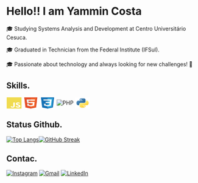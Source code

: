 

<body>
  <div class="container">
    <div class="profile">
     <h1>Hello!! I am Yammin Costa</h1>
      <p>🎓 Studying Systems Analysis and Development at Centro Universitário Cesuca.</p>
      <p>🎓 Graduated in Technician from the Federal Institute (IFSul).</p>
      <p>🎓 Passionate about technology and always looking for new challenges! 🚀</p>
    </div>
   
  </div>

## Skills.

  <div class="technologies">
    <img align="center" height="30" width="40" src="https://raw.githubusercontent.com/devicons/devicon/master/icons/javascript/javascript-plain.svg" height="30" width="40" alt="Javascript">
    <img align="center" height="30" width="40" src="https://raw.githubusercontent.com/devicons/devicon/master/icons/html5/html5-original.svg" height="30" width="40" alt="HTML">
    <img align="center" height="30" width="40"src="https://raw.githubusercontent.com/devicons/devicon/master/icons/css3/css3-original.svg" height="30" width="40" alt="CSS">
    <img align="center" height="30" width="40" src="https://cdn.jsdelivr.net/gh/devicons/devicon/icons/php/php-original.svg" height="30" width="40" alt="PHP">
    <img align="center" height="30" width="40" src="https://raw.githubusercontent.com/devicons/devicon/master/icons/python/python-original.svg" alt="PYTHON">
  </div>
  
## Status Github. 

<div class="github-stats" style="display: flex;">
  <a href="https://github.com/YasminAssisCosta">
    <img width="300em" height="190em" src="https://github-readme-stats.vercel.app/api/top-langs/?username=YasminAssisCosta&layout=compact&langs_count=5&theme=dracula" alt="Top Langs" />
  </a>
  <a href="https://git.io/streak-stats">
    <img  height="190em" width="415em" src="https://streak-stats.demolab.com?user=YasminAssisCosta&theme=dracula" alt="GitHub Streak"  />
  </a>
</div>

  </div>

  ## Contac.
  <div class="contact">
    <a href="https://www.instagram.com/yasmi_assis/" target="_blank"><img src="https://img.shields.io/badge/-Instagram-%23E4405F?style=for-the-badge&logo=instagram&logoColor=white" alt="Instagram"></a>
    <a href="mailto:assisyasmin593@gmail.com"><img src="https://img.shields.io/badge/-Gmail-%23333?style=for-the-badge&logo=gmail&logoColor=white" alt="Gmail"></a>
    <a href="https://www.linkedin.com/in/yasmin-assis-47072920a/" target="_blank"><img src="https://img.shields.io/badge/-LinkedIn-%230077B5?style=for-the-badge&logo=linkedin&logoColor=white" alt="LinkedIn"></a>
  </div>




